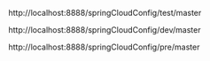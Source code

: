 http://localhost:8888/springCloudConfig/test/master

http://localhost:8888/springCloudConfig/dev/master

http://localhost:8888/springCloudConfig/pre/master